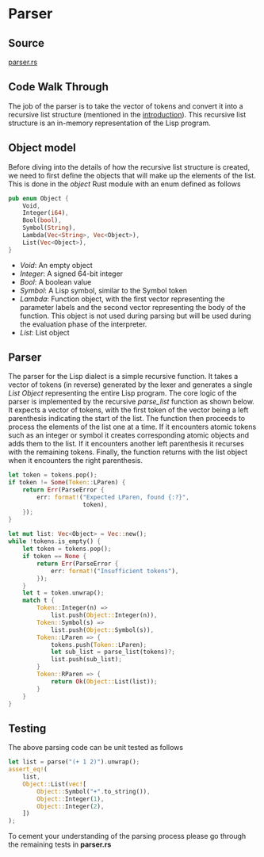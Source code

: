 # Parser

## Source

[parser.rs](https://github.com/vishpat/lisp-rs/blob/0.0.1/src/parser.rs)

## Code Walk Through

The job of the parser is to take the vector of tokens and convert it into a recursive list structure (mentioned in the [introduction](./introduction.md)). This recursive list structure is an in-memory representation of the Lisp program. 

## Object model
Before diving into the details of how the recursive list structure is created, we need to first define the objects that will make up the elements of the list. This is done in the *object* Rust module with an enum defined as follows

```Rust
pub enum Object {
    Void,
    Integer(i64),
    Bool(bool),
    Symbol(String),
    Lambda(Vec<String>, Vec<Object>),
    List(Vec<Object>),
}
```

- *Void*: An empty object
- *Integer*: A signed 64-bit integer
- *Bool*: A boolean value
- *Symbol*: A Lisp symbol, similar to the Symbol token
- *Lambda*: Function object, with the first vector representing the parameter labels and the second vector representing the body of the function. This object is not used during parsing but will be used during the evaluation phase of the interpreter.
- *List*: List object

## Parser

The parser for the Lisp dialect is a simple recursive function. It takes a vector of tokens (in reverse) generated by the lexer and generates a single *List Object* representing the entire Lisp program. The core logic of the parser is implemented by the recursive *parse_list* function as shown below. It expects a vector of tokens, with the first token of the vector being a left parenthesis indicating the start of the list. The function then proceeds to process the elements of the list one at a time. If it encounters atomic tokens such as an integer or symbol it creates corresponding atomic objects and adds them to the list. If it encounters another left parenthesis it recurses with the remaining tokens. Finally, the function returns with the list object when it encounters the right parenthesis. 

```Rust
let token = tokens.pop();
if token != Some(Token::LParen) {
    return Err(ParseError {
        err: format!("Expected LParen, found {:?}", 
                     token),
    });
}
   
let mut list: Vec<Object> = Vec::new(); 
while !tokens.is_empty() {
    let token = tokens.pop();
    if token == None {
        return Err(ParseError {
            err: format!("Insufficient tokens"),
        });
    }
    let t = token.unwrap();
    match t {
        Token::Integer(n) => 
            list.push(Object::Integer(n)),
        Token::Symbol(s) => 
            list.push(Object::Symbol(s)),
        Token::LParen => {
            tokens.push(Token::LParen);
            let sub_list = parse_list(tokens)?;
            list.push(sub_list);
        }
        Token::RParen => {
            return Ok(Object::List(list));
        }
    }
}
``` 

## Testing

The above parsing code can be unit tested as follows

```Rust
let list = parse("(+ 1 2)").unwrap();
assert_eq!(
    list,
    Object::List(vec![
        Object::Symbol("+".to_string()),
        Object::Integer(1),
        Object::Integer(2),
    ])
);
```

To cement your understanding of the parsing process please go through the remaining tests in **parser.rs**




